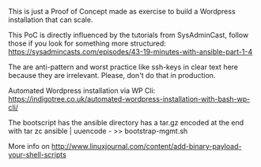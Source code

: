This is just a Proof of Concept made as exercise to build a Wordpress installation that can scale.

This PoC is directly influenced by the tutorials from SysAdminCast, follow those if you look for something more structured:
https://sysadmincasts.com/episodes/43-19-minutes-with-ansible-part-1-4

The are anti-pattern and worst practice like ssh-keys in clear text here because they are irrelevant.
Please, don't do that in production.

Automated Wordpress installation via WP Cli: https://indigotree.co.uk/automated-wordpress-installation-with-bash-wp-cli/


The bootscript has the ansible directory has a tar.gz encoded at the end with
tar zc ansible | uuencode - >> bootstrap-mgmt.sh

More info on http://www.linuxjournal.com/content/add-binary-payload-your-shell-scripts
